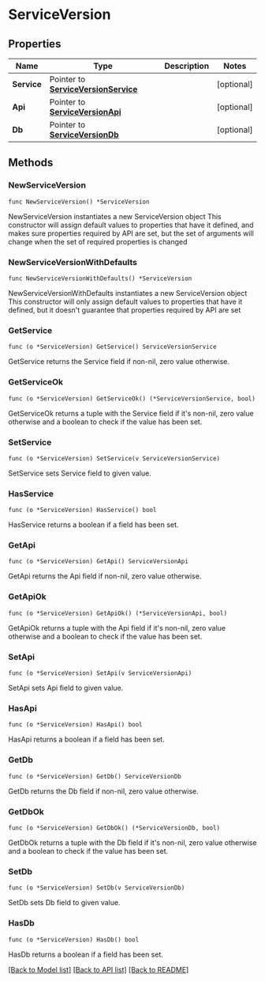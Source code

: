 # ServiceVersion

## Properties

Name | Type | Description | Notes
------------ | ------------- | ------------- | -------------
**Service** | Pointer to [**ServiceVersionService**](ServiceVersionService.md) |  | [optional] 
**Api** | Pointer to [**ServiceVersionApi**](ServiceVersionApi.md) |  | [optional] 
**Db** | Pointer to [**ServiceVersionDb**](ServiceVersionDb.md) |  | [optional] 

## Methods

### NewServiceVersion

`func NewServiceVersion() *ServiceVersion`

NewServiceVersion instantiates a new ServiceVersion object
This constructor will assign default values to properties that have it defined,
and makes sure properties required by API are set, but the set of arguments
will change when the set of required properties is changed

### NewServiceVersionWithDefaults

`func NewServiceVersionWithDefaults() *ServiceVersion`

NewServiceVersionWithDefaults instantiates a new ServiceVersion object
This constructor will only assign default values to properties that have it defined,
but it doesn't guarantee that properties required by API are set

### GetService

`func (o *ServiceVersion) GetService() ServiceVersionService`

GetService returns the Service field if non-nil, zero value otherwise.

### GetServiceOk

`func (o *ServiceVersion) GetServiceOk() (*ServiceVersionService, bool)`

GetServiceOk returns a tuple with the Service field if it's non-nil, zero value otherwise
and a boolean to check if the value has been set.

### SetService

`func (o *ServiceVersion) SetService(v ServiceVersionService)`

SetService sets Service field to given value.

### HasService

`func (o *ServiceVersion) HasService() bool`

HasService returns a boolean if a field has been set.

### GetApi

`func (o *ServiceVersion) GetApi() ServiceVersionApi`

GetApi returns the Api field if non-nil, zero value otherwise.

### GetApiOk

`func (o *ServiceVersion) GetApiOk() (*ServiceVersionApi, bool)`

GetApiOk returns a tuple with the Api field if it's non-nil, zero value otherwise
and a boolean to check if the value has been set.

### SetApi

`func (o *ServiceVersion) SetApi(v ServiceVersionApi)`

SetApi sets Api field to given value.

### HasApi

`func (o *ServiceVersion) HasApi() bool`

HasApi returns a boolean if a field has been set.

### GetDb

`func (o *ServiceVersion) GetDb() ServiceVersionDb`

GetDb returns the Db field if non-nil, zero value otherwise.

### GetDbOk

`func (o *ServiceVersion) GetDbOk() (*ServiceVersionDb, bool)`

GetDbOk returns a tuple with the Db field if it's non-nil, zero value otherwise
and a boolean to check if the value has been set.

### SetDb

`func (o *ServiceVersion) SetDb(v ServiceVersionDb)`

SetDb sets Db field to given value.

### HasDb

`func (o *ServiceVersion) HasDb() bool`

HasDb returns a boolean if a field has been set.


[[Back to Model list]](../README.md#documentation-for-models) [[Back to API list]](../README.md#documentation-for-api-endpoints) [[Back to README]](../README.md)


